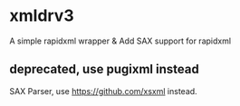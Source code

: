 # xmldrv3
A simple rapidxml wrapper &amp; Add SAX support for rapidxml

## deprecated, use pugixml instead  
SAX Parser, use https://github.com/xsxml instead.
